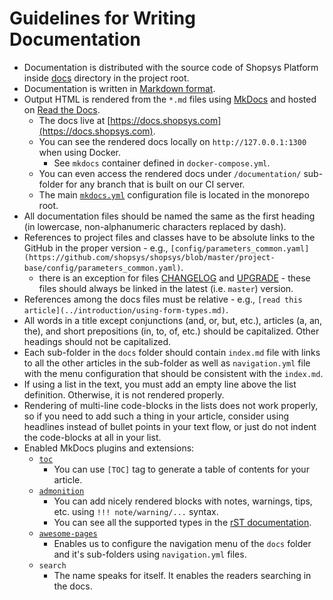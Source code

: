 # Guidelines for Writing Documentation

* Documentation is distributed with the source code of Shopsys Platform inside [docs](https://github.com/shopsys/shopsys/tree/master/docs/) directory in the project root.
* Documentation is written in [Markdown format](https://github.com/adam-p/markdown-here/wiki/Markdown-Cheatsheet).
* Output HTML is rendered from the `*.md` files using [MkDocs](https://www.mkdocs.org/) and hosted on [Read the Docs](https://readthedocs.org/).
    * The docs live at [https://docs.shopsys.com](https://docs.shopsys.com).
    * You can see the rendered docs locally on `http://127.0.0.1:1300` when using Docker.
        * See `mkdocs` container defined in `docker-compose.yml`.
    * You can even access the rendered docs under `/documentation/` sub-folder for any branch that is built on our CI server.
    * The main [`mkdocs.yml`](https://github.com/shopsys/shopsys/blob/master/mkdocs.yml) configuration file is located in the monorepo root.
* All documentation files should be named the same as the first heading (in lowercase, non-alphanumeric characters replaced by dash).
* References to project files and classes have to be absolute links to the GitHub in the proper version - e.g., `[config/parameters_common.yaml](https://github.com/shopsys/shopsys/blob/master/project-base/config/parameters_common.yaml)`.
    * there is an exception for files [CHANGELOG](https://github.com/shopsys/shopsys/blob/master/UPGRADE.md) and [UPGRADE](https://github.com/shopsys/shopsys/blob/master/UPGRADE.md) - these files should always be linked in the latest (i.e. `master`) version.
* References among the docs files must be relative - e.g., `[read this article](../introduction/using-form-types.md)`.
* All words in a title except conjunctions (and, or, but, etc.), articles (a, an, the), and short prepositions (in, to, of, etc.) should be capitalized. Other headings should not be capitalized.
* Each sub-folder in the `docs` folder should contain `index.md` file with links to all the other articles in the sub-folder as well as `navigation.yml` file with the menu configuration that should be consistent with the `index.md`.
* If using a list in the text, you must add an empty line above the list definition. Otherwise, it is not rendered properly.
* Rendering of multi-line code-blocks in the lists does not work properly, so if you need to add such a thing in your article, consider using headlines instead of bullet points in your text flow, or just do not indent the code-blocks at all in your list.
* Enabled MkDocs plugins and extensions:
    * [`toc`](https://python-markdown.github.io/extensions/toc/)
        * You can use `[TOC]` tag to generate a table of contents for your article.
    * [`admonition`](https://python-markdown.github.io/extensions/admonition/)
        * You can add nicely rendered blocks with notes, warnings, tips, etc. using `!!! note/warning/...` syntax.
        * You can see all the supported types in the [rST documentation](http://docutils.sourceforge.net/docs/ref/rst/directives.html#specific-admonitions).
    * [`awesome-pages`](https://github.com/lukasgeiter/mkdocs-awesome-pages-plugin)
        * Enables us to configure the navigation menu of the `docs` folder and it's sub-folders using `navigation.yml` files.
    * `search`
        * The name speaks for itself. It enables the readers searching in the docs.
